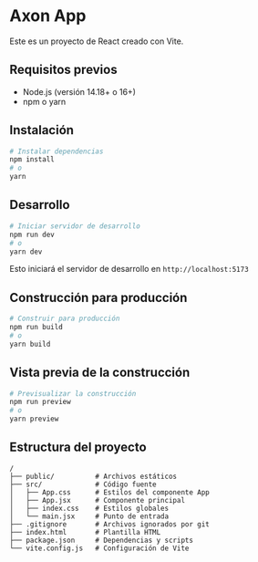 # Axon App

Este es un proyecto de React creado con Vite.

## Requisitos previos

- Node.js (versión 14.18+ o 16+)
- npm o yarn

## Instalación

```bash
# Instalar dependencias
npm install
# o
yarn
```

## Desarrollo

```bash
# Iniciar servidor de desarrollo
npm run dev
# o
yarn dev
```

Esto iniciará el servidor de desarrollo en `http://localhost:5173`

## Construcción para producción

```bash
# Construir para producción
npm run build
# o
yarn build
```

## Vista previa de la construcción

```bash
# Previsualizar la construcción
npm run preview
# o
yarn preview
```

## Estructura del proyecto

```
/
├── public/          # Archivos estáticos
├── src/             # Código fuente
│   ├── App.css      # Estilos del componente App
│   ├── App.jsx      # Componente principal
│   ├── index.css    # Estilos globales
│   └── main.jsx     # Punto de entrada
├── .gitignore       # Archivos ignorados por git
├── index.html       # Plantilla HTML
├── package.json     # Dependencias y scripts
└── vite.config.js   # Configuración de Vite
```